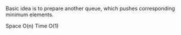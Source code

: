 
Basic idea is to prepare another queue, which pushes corresponding minimum elements.   

Space O(n)   Time O(1)   